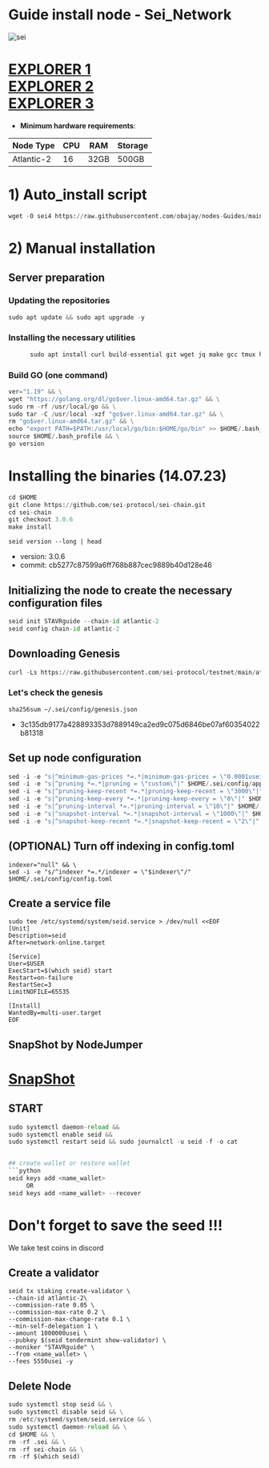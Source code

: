 # Guide install node - Sei_Network

![sei](https://user-images.githubusercontent.com/44331529/180607309-cc8df238-af95-451b-b99d-d858361aac51.png)

[EXPLORER 1](https://explorer.stavr.tech/sei/staking) \
[EXPLORER 2](https://sei.explorers.guru/validators) \
[EXPLORER 3](https://testnet-explorer.brocha.in/sei%20atlantic%202/staking)
=

- **Minimum hardware requirements**:

| Node Type |CPU | RAM  | Storage  | 
|-----------|----|------|----------|
| Atlantic-2|  16| 32GB | 500GB    |

# 1) Auto_install script
```python
wget -O sei4 https://raw.githubusercontent.com/obajay/nodes-Guides/main/Projects/Sei_Network/sei4 && chmod +x sei4 && ./sei4
```
# 2) Manual installation

## Server preparation
### Updating the repositories
```python
sudo apt update && sudo apt upgrade -y
```
### Installing the necessary utilities 
```python
      sudo apt install curl build-essential git wget jq make gcc tmux htop nvme-cli pkg-config libssl-dev libleveldb-dev tar clang bsdmainutils ncdu unzip libleveldb-dev -y
```

### Build GO (one command)
```python
ver="1.19" && \
wget "https://golang.org/dl/go$ver.linux-amd64.tar.gz" && \
sudo rm -rf /usr/local/go && \
sudo tar -C /usr/local -xzf "go$ver.linux-amd64.tar.gz" && \
rm "go$ver.linux-amd64.tar.gz" && \
echo "export PATH=$PATH:/usr/local/go/bin:$HOME/go/bin" >> $HOME/.bash_profile && \
source $HOME/.bash_profile && \
go version
```

# Installing the binaries (14.07.23)
```python
cd $HOME
git clone https://github.com/sei-protocol/sei-chain.git
cd sei-chain
git checkout 3.0.6
make install
```
`seid version --long | head`
+ version: 3.0.6
+ commit: cb5277c87599a6ff768b887cec9889b40d128e46

    
## Initializing the node to create the necessary configuration files
```python
seid init STAVRguide --chain-id atlantic-2
seid config chain-id atlantic-2
```

## Downloading Genesis
```python
curl -Ls https://raw.githubusercontent.com/sei-protocol/testnet/main/atlantic-2/genesis.json > $HOME/.sei/config/genesis.json
```
### Let's check the genesis
`sha256sum ~/.sei/config/genesis.json`
+ 3c135db9177a428893353d7889149ca2ed9c075d6846be07af60354022b81318

## Set up node configuration
```python
sed -i -e "s|^minimum-gas-prices *=.*|minimum-gas-prices = \"0.0001usei\"|" $HOME/.sei/config/app.toml
sed -i -e "s|^pruning *=.*|pruning = \"custom\"|" $HOME/.sei/config/app.toml
sed -i -e "s|^pruning-keep-recent *=.*|pruning-keep-recent = \"3000\"|" $HOME/.sei/config/app.toml
sed -i -e "s|^pruning-keep-every *=.*|pruning-keep-every = \"0\"|" $HOME/.sei/config/app.toml
sed -i -e "s|^pruning-interval *=.*|pruning-interval = \"10\"|" $HOME/.sei/config/app.toml
sed -i -e "s|^snapshot-interval *=.*|snapshot-interval = \"1000\"|" $HOME/.sei/config/app.toml
sed -i -e "s|^snapshot-keep-recent *=.*|snapshot-keep-recent = \"2\"|" $HOME/.sei/config/app.toml
```

## (OPTIONAL) Turn off indexing in config.toml
```pyton
indexer="null" && \
sed -i -e "s/^indexer *=.*/indexer = \"$indexer\"/" $HOME/.sei/config/config.toml
```
## Create a service file
```pyton
sudo tee /etc/systemd/system/seid.service > /dev/null <<EOF
[Unit]
Description=seid
After=network-online.target
    
[Service]
User=$USER
ExecStart=$(which seid) start
Restart=on-failure
RestartSec=3
LimitNOFILE=65535

[Install]
WantedBy=multi-user.target
EOF
```
## SnapShot by NodeJumper

[SnapShot](https://app.nodejumper.io/sei-testnet/sync)
=

## START
```python
sudo systemctl daemon-reload &&
sudo systemctl enable seid &&
sudo systemctl restart seid && sudo journalctl -u seid -f -o cat


## create wallet or restore wallet
```python
seid keys add <name_wallet>
     OR
seid keys add <name_wallet> --recover
```
# Don't forget to save the seed !!!

We take test coins in discord

## Create a validator
    seid tx staking create-validator \
    --chain-id atlantic-2\
    --commission-rate 0.05 \
    --commission-max-rate 0.2 \
    --commission-max-change-rate 0.1 \
    --min-self-delegation 1 \
    --amount 1000000usei \
    --pubkey $(seid tendermint show-validator) \
    --moniker "STAVRguide" \
    --from <name_wallet> \
    --fees 5550usei -y
    
## Delete Node
```python
sudo systemctl stop seid && \
sudo systemctl disable seid && \
rm /etc/systemd/system/seid.service && \
sudo systemctl daemon-reload && \
cd $HOME && \
rm -rf .sei && \
rm -rf sei-chain && \
rm -rf $(which seid)
```

